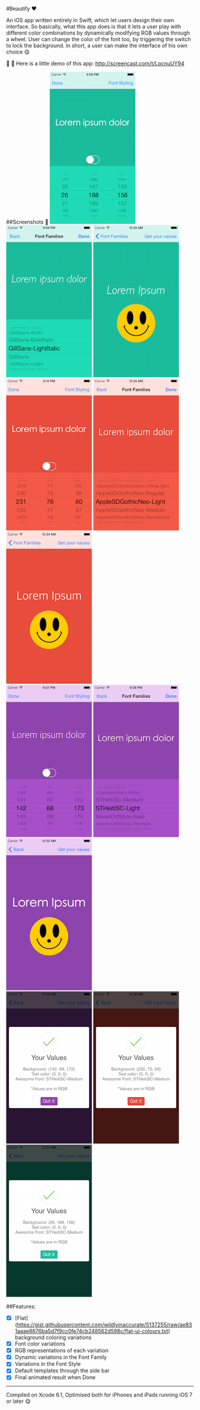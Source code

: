 #Beautify :heart:

An iOS app written entirely in Swift, which let users design their own interface. 
So basically, what this app does is that it lets a user play with different color combinations by dynamically modifying RGB
values through a wheel. User can change the color of the font too, by triggering the switch to lock the background. 
In short, a user can make the interface of his own choice :yum:

:movie_camera: :movie_camera: Here is a little demo of this app: http://screencast.com/t/LpcnuUY94 

##Screenshots :movie_camera:
<img src="Screenshots/shot1.png" alt="First Screen"> <img src="Screenshots/shot2.png" alt="Second Screen"> <img src="Screenshots/shot3.png" alt="Third Screen">
<br>
<img src="Screenshots/shot4.png" alt="First Screen"> <img src="Screenshots/shot5.png" alt="Second Screen"> <img src="Screenshots/shot6.png" alt="Third Screen"> <br>
<img src="Screenshots/shot7.png" alt="First Screen"> <img src="Screenshots/shot8.png" alt="Second Screen"> <img src="Screenshots/shot9.png" alt="Third Screen"> <br>
<img src="Screenshots/shot10.png" alt="First Screen"> <img src="Screenshots/shot11.png" alt="Second Screen"> <img src="Screenshots/shot12.png" alt="Third Screen">


##Features:
- [x] [Flat] (https://gist.githubusercontent.com/wildlyinaccurate/5137255/raw/ae831aaae8676ba5d7f9cc0fe74cb248562d598c/flat-ui-colours.txt) background coloring variations
- [x] Font color variations
- [x] RGB representations of each variation
- [x] Dynamic variations in the Font Family
- [x] Variations in the Font Style
- [x] Default templates through the side bar
- [x] Final animated result when Done

---
Compiled on Xcode 6.1, Optimised both for iPhones and iPads running iOS 7 or later :yum:
